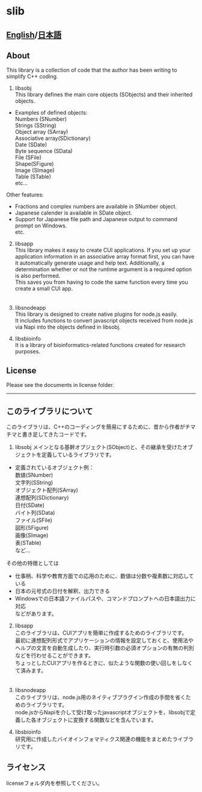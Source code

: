 # slib
## [English](#About)/[日本語](#このライブラリについて)

## About
This library is a collection of code that the author has been writing to simplify C++ coding.  

1. libsobj  
This library defines the main core objects (SObjects) and their inherited objects.  
* Examples of defined objects:  
Numbers (SNumber)  
Strings (SString)  
Object array (SArray)  
Associative array(SDictionary)  
Date (SDate)  
Byte sequence (SData)  
File (SFile)  
Shape(SFigure)  
Image (SImage)  
Table (STable)  
etc...  
  
Other features:  
* Fractions and complex numbers are available in SNumber object.  
* Japanese calender is available in SDate object.  
* Support for Japanese file path and Japanese output to command prompt on Windows.  
etc.  

2. libsapp  
This library makes it easy to create CUI applications. If you set up your application information in an associative array format first, you can have it automatically generate usage and help text. Additionally, a determination whether or not the runtime argument is a required option is also performed.  
This saves you from having to code the same function every time you create a small CUI app.  
　　
3. libsnodeapp  
This library is designed to create native plugins for node.js easily.  
It includes functions to convert javascript objects received from node.js via Napi into the objects defined in libsobj.  

4. libsbioinfo  
It is a library of bioinformatics-related functions created for research purposes.

## License
Please see the documents in license folder.

---

## このライブラリについて
このライブラリは、C++のコーディングを簡易にするために、昔から作者がチマチマと書き足してきたコードです。  

1. libsobj
メインとなる基幹オブジェクト(SObject)と、その継承を受けたオブジェクトを定義しているライブラリです。  
* 定義されているオブジェクト例：  
数値(SNumber)  
文字列(SString)  
オブジェクト配列(SArray)  
連想配列(SDictionary)  
日付(SDate)  
バイト列(SData)  
ファイル(SFile)  
図形(SFigure)  
画像(SImage)  
表(STable)  
など...  
  
その他の特徴としては  
* 仕事柄、科学や教育方面での応用のために、数値は分数や複素数に対応している  
* 日本の元号式の日付を解釈、出力できる  
* Windowsでの日本語ファイルパスや、コマンドプロンプトへの日本語出力に対応  
などがあります。  

2. libsapp  
このライブラリは、CUIアプリを簡単に作成するためのライブラリです。  
最初に連想配列形式でアプリケーションの情報を設定しておくと、使用法やヘルプの文言を自動生成したり、実行時引数の必須オプションの有無の判別などを行わせることができます。  
ちょっとしたCUIアプリを作るときに、似たような関数の使い回しをしなくて済みます。  
　　
3. libsnodeapp  
このライブラリは、node.js用のネイティブプラグイン作成の手間を省くためのライブラリです。  
node.jsからNapiを介して受け取ったjavascriptオブジェクトを、libsobjで定義した各オブジェクトに変換する関数などを含んでいます。  

4. libsbioinfo  
研究用に作成したバイオインフォマティクス関連の機能をまとめたライブラリです。


## ライセンス
licenseフォルダ内を参照してください。
